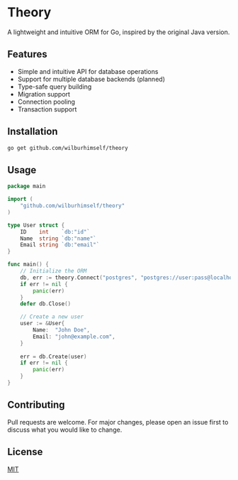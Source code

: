 # Theory

A lightweight and intuitive ORM for Go, inspired by the original Java version.

## Features

- Simple and intuitive API for database operations
- Support for multiple database backends (planned)
- Type-safe query building
- Migration support
- Connection pooling
- Transaction support

## Installation

```bash
go get github.com/wilburhimself/theory
```

## Usage

```go
package main

import (
    "github.com/wilburhimself/theory"
)

type User struct {
    ID    int    `db:"id"`
    Name  string `db:"name"`
    Email string `db:"email"`
}

func main() {
    // Initialize the ORM
    db, err := theory.Connect("postgres", "postgres://user:pass@localhost:5432/dbname")
    if err != nil {
        panic(err)
    }
    defer db.Close()

    // Create a new user
    user := &User{
        Name:  "John Doe",
        Email: "john@example.com",
    }
    
    err = db.Create(user)
    if err != nil {
        panic(err)
    }
}
```

## Contributing

Pull requests are welcome. For major changes, please open an issue first to discuss what you would like to change.

## License

[MIT](LICENSE)
